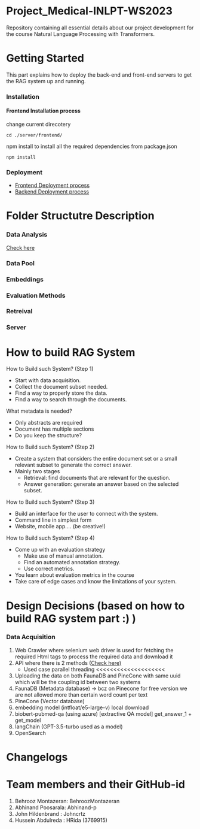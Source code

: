 # Project_Medical-INLPT-WS2023

Repository containing all essential details about our project development for the course Natural Language Processing with Transformers.

# Getting Started

This part explains how to deploy the back-end and front-end servers to get the RAG system up and running.

### Installation

#### Frontend Installation process

change current direcotery

`cd ./server/frontend/`

npm install to install all the required dependencies from package.json

`npm install`

### Deployment

* [Frontend Deployment process](./server/frontend/README.md)
* [Backend Deployment process](./server/backend/README.md)

# Folder Structutre Description

### Data Analysis

[Check here](./Data%20Analysis/README.md)

### Data Pool

### Embeddings

### Evaluation Methods

### Retreival

### Server

# How to build RAG System

How to Build such System? (Step 1)

* Start with data acquisition.
* Collect the document subset needed.
* Find a way to properly store the data.
* Find a way to search through the documents.

What metadata is needed?

* Only abstracts are required
* Document has multiple sections
* Do you keep the structure?

How to Build such System? (Step 2)

* Create a system that considers the entire document set or a small relevant subset to generate the correct answer.
* Mainly two stages
  * Retrieval: find documents that are relevant for the question.
  * Answer generation: generate an answer based on the selected subset.

How to Build such System? (Step 3)

* Build an interface for the user to connect with the system.
* Command line in simplest form
* Website, mobile app…. (be creative!)

How to Build such System? (Step 4)

* Come up with an evaluation strategy
  * Make use of manual annotation.
  * Find an automated annotation strategy.
  * Use correct metrics.
* You learn about evaluation metrics in the course
* Take care of edge cases and know the limitations of your system.

# Design Decisions (based on how to build RAG system part :) )

### Data Acquisition

1. Web Crawler where selenium web driver is used for fetching the required Html tags to process the required data and download it
2. API where there is 2 methods ([Check here)](./Data%20Pool/Data%20Acquisition%20Methods/README.md)
   * Used case parallel threading <<<<<<<<<<<<<<<<<<<<
3. Uploading the data on both FaunaDB and PineCone with same uuid which will be the coupling id between two systems
4. FaunaDB (Metadata database) -> bcz on Pinecone for free version we are not allowed more than certain word count per text
5. PineCone (Vector database)
6. embedding model (intfloat/e5-large-v) local download
7. biobert-pubmed-qa (using azure) [extractive QA model] get_answer_1 + get_model
8. langChain (GPT-3.5-turbo used as a model)
9. OpenSearch

# Changelogs

# Team members and their GitHub-id

1. Behrooz Montazeran: BehroozMontazeran
2. Abhinand Poosarala: Abhinand-p
3. John Hildenbrand  : Johncrtz
4. Hussein Abdulreda : HRida (3769915)
